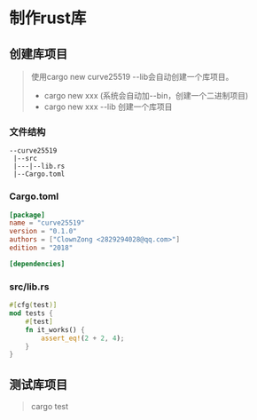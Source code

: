 # 制作rust库

## 创建库项目

> 使用cargo new curve25519 --lib会自动创建一个库项目。
> * cargo new xxx (系统会自动加--bin，创建一个二进制项目)
> * cargo new xxx --lib 创建一个库项目

### 文件结构

``` pre
--curve25519
 |--src
 |---|--lib.rs
 |--Cargo.toml

```

### Cargo.toml
 
 ``` toml
[package]
name = "curve25519"
version = "0.1.0"
authors = ["ClownZong <2829294028@qq.com>"]
edition = "2018"

[dependencies]

 ```

### src/lib.rs

``` rust
#[cfg(test)]
mod tests {
    #[test]
    fn it_works() {
        assert_eq!(2 + 2, 4);
    }
}

```

## 测试库项目

> cargo test
